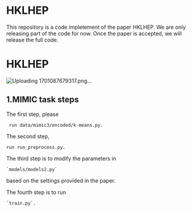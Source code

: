 # HKLHEP
This repository is a code impletement of the paper HKLHEP. We are only releasing part of the code for now. Once the paper is accepted, we will release the full code.
# HKLHEP 
![Uploading 1701087679317.png…]()

## 1.MIMIC task steps

The first step, please

```
 run data/mimic3/encoded/k-means.py.
```

The second step, 

```
run run_preprocess.py.
```

The third step is to modify the parameters in 

```
`models/models2.py`
```

 based on the settings provided in the paper.

The fourth step is to run 

```
`train.py`.
```

